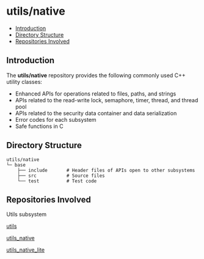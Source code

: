 # utils/native<a name="EN-US_TOPIC_0000001148676553"></a>


-   [Introduction](#section11660541593)
-   [Directory Structure](#section17271017133915)
-   [Repositories Involved](#section1249817110914)

## Introduction<a name="section11660541593"></a>

The  **utils/native**  repository provides the following commonly used C++ utility classes:

-   Enhanced APIs for operations related to files, paths, and strings
-   APIs related to the read-write lock, semaphore, timer, thread, and thread pool
-   APIs related to the security data container and data serialization
-   Error codes for each subsystem
-   Safe functions in C

## Directory Structure<a name="section17271017133915"></a>

```
utils/native
└─ base
    ├── include       # Header files of APIs open to other subsystems
    ├── src           # Source files
    └── test          # Test code
```

## Repositories Involved<a name="section1249817110914"></a>

Utils subsystem

[utils](https://gitee.com/openharmony/utils/blob/master/README.md)

[utils\_native](https://gitee.com/openharmony/utils_native/blob/master/README.md)

[utils\_native\_lite](https://gitee.com/openharmony/utils_native_lite/blob/master/README.md)

